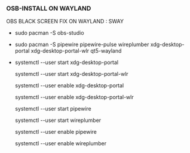 ### OSB-INSTALL ON WAYLAND
OBS BLACK SCREEN FIX ON WAYLAND : SWAY

- sudo pacman -S obs-studio 
- sudo pacman -S pipewire pipewire-pulse wireplumber xdg-desktop-portal xdg-desktop-portal-wlr qt5-wayland
-
    systemctl --user start xdg-desktop-portal

    systemctl --user start xdg-desktop-portal-wlr

    systemctl --user enable xdg-desktop-portal

    systemctl --user enable xdg-desktop-portal-wlr

    systemctl --user start pipewire

    systemctl --user start wireplumber

    systemctl --user enable pipewire

    systemctl --user enable wireplumber
